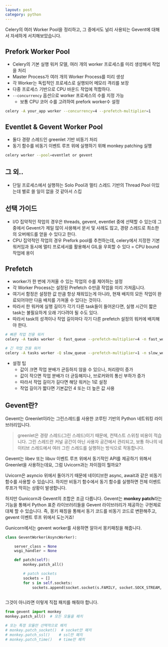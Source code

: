 ```yaml
---
layout: post
category: python
---
```


Celery의 여러 Worker Pool을 정리하고, 그 중에서도 널리 사용되는 Gevent에 대해서 자세하게 서치해보았습니다.

## Prefork Worker Pool

- Celery의 기본 실행 워커 모델, 여러 개의 worker 프로세스를 미리 생성해서 작업을 처리
- Master Process가 여러 개의 Worker Process를 미리 생성
- 각 Worker는 독립적인 프로세스로 실행되어 메모리 격리를 보장
- 다중 프로세스 기반으로 CPU 바운드 작업에 적합하다.
- `--concurrency` 옵션으로 worker 프로세스의 수를 지정 가능
    - 보통 CPU 코어 수를 고려하여 prefork worker수 설정

```bash
celery -A your_app worker --concurrency=4 --prefetch-multiplier=1
```

## Eventlet & Gevent Worker Pool

- 둘다 경량 스레드인 greenlet 기반 비동기 처리
- 동기 함수를 비동기 이벤트 루프 위에 실행하기 위해 monkey patching 실행

```bash
celery worker --pool=eventlet or gevent
```

## 그 외..

- 단일 프로세스에서 실행하는 Solo Pool과 멀티 스레드 기반의 Thread Pool 이있는데 별로 쓸 일이 없을 것 같아서 스킵

## 선택 가이드

- I/O 집약적인 작업의 경우은 threads, gevent, eventlet 중에 선택할 수 있는데 그 중에서 Gevent가 제일 많이 사용해서 문서 및 사례도 많고, 경량 스레드로 최소한의 오버헤드를 얻을 수 있다고 한다.
- CPU 집약적인 작업의 경우 Prefork pool를 추천하는데, celery에서 지정한 기본 워커임과 동시에 멀티 프로세서를 활용해서 GIL을 우회할 수 있다 = CPU bound 작업에 용이

## Prefetch

- worker가 한 번에 가져올 수 있는 작업의 수를 제어하는 설정
- 각 Worker Process는 설정된 Prefetch 수만큼 작업을 미리 가져옵니다.
- 여기서 함정은 설정한 값 만큼 항상 채워있는게 아니라, 현재 배치의 모든 작업이 완료되어야만 다음 배치를 가져올 수 있다는 것이다.
- 따라서 한 워커에 실행 길이가 각기 다른 task들이 들어온다면, 실행 시간이 짧은 task는 불필요하게 오래 기다려야 될 수도 있다.
- 따라서 task의 성격이나 작업 길이마다 각기 다른 prefetch 설정의 워커에 배치해야 한다.

```bash
# 빠른 작업 전용 워커
celery -A tasks worker -Q fast_queue --prefetch-multiplier=4 -n fast_worker@%h

# 긴 작업 전용 워커
celery -A tasks worker -Q slow_queue --prefetch-multiplier=1 -n slow_worker@%h
```

- 설정 팁
    - 값이 크면 작업 분배가 균등하지 않을 수 있으나, 처리량이 증가
    - 값이 작으면 작업 분배가 더 균등해지나, 브로커와의 통신 부하가 증가
    - 따라서 작업 길이가 길다면 해당 워커는 1로 설정
    - 작업 길이가 짧다면 기본값인 4 또는 더 높은 값 사용

## Gevent란?

Gevent는 Greenlet이라는 그린스레드를 사용한 코루틴 기반의 Python 네트워킹 라이브러리입니다.

> greenlet은 경량 스레드(그린 스레드)이기 때문에, 컨텍스트 스위칭 비용이 적습니다.
> 그린 스레드란 커널 공간이 아닌 사용자 공간에서 관리되고, 보통 하나의 네이티브 스레드에서 여러 그린 스레드를 실행하는 방식으로 작동합니다.

Gevent는 libev 또는 libuv 이벤트 루프 위에서 동기적인 API를 제공하기 위해서 Greenlet을 사용하는데요, 그럼 Uvicorn과는 차이점이 뭘까요?

Uvicorn은 asyncio 위에서 돌아가기 때문에 네이티브한 async, await과 같은 비동기 함수를 사용할 수 있습니다. 하지만 비동기 함수에서 동기 함수를 실행하면 전체 이벤트 루프가 막히는 상황이 발생합니다.

하지만 Gunicorn과 Gevent의 조합은 조금 다릅니다. Gevent는 **monkey patch**라는 기능을 통해서 Python 표준 라이브러리들을 Gevent 라이브러리가 제공하는 구현체로 대체 할 수 있습니다. 즉, 몽키 패칭을 통해서 동기 코드를 비동기 코드로 변환해주고, gevent 이벤트 루프 위에서 도는거죠!

Gunicorn에서는 gevent worker를 사용하면 알아서 몽키패칭을 해줍니다.

```python
class GeventWorker(AsyncWorker):

    server_class = None
    wsgi_handler = None

    def patch(self):
        monkey.patch_all()

        # patch sockets
        sockets = []
        for s in self.sockets:
            sockets.append(socket.socket(s.FAMILY, socket.SOCK_STREAM,
                                 
```

그것이 아니라면 이렇게 직접 패치를 해줘야 합니다.

```python
from gevent import monkey
monkey.patch_all()  # 모든 모듈을 패치

# 또는 특정 모듈만 선택적으로 패치
# monkey.patch_socket()  # socket만 패치
# monkey.patch_ssl()    # ssl만 패치
# monkey.patch_time()   # time만 패치
```